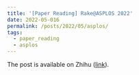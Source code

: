 ```yaml
---
title: '[Paper Reading] Rake@ASPLOS 2022'
date: 2022-05-016
permalink: /posts/2022/05/asplos/
tags:
  - paper_reading
  - asplos
---
```


The post is available on Zhihu ([link](https://zhuanlan.zhihu.com/p/511381790)).